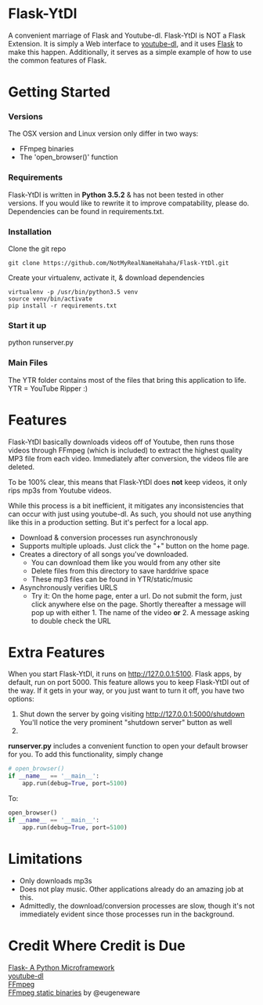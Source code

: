 # Flask-YtDl
A convenient marriage of Flask and Youtube-dl.
Flask-YtDl is NOT a Flask Extension.  It is simply a Web interface to [youtube-dl](https://github.com/rg3/youtube-dl), and it uses [Flask](http://flask.pocoo.org/) to make this happen.
Additionally, it serves as a simple example of how to use the common features of Flask.

# Getting Started
### Versions
The OSX version and Linux version only differ in two ways:
- FFmpeg binaries
- The 'open_browser()' function


### Requirements
Flask-YtDl is written in **Python 3.5.2** & has not been tested in other versions.  If you would like to rewrite it to improve compatability, please do.
Dependencies can be found in requirements.txt.

### Installation
Clone the git repo
```shell
git clone https://github.com/NotMyRealNameHahaha/Flask-YtDl.git
```
Create your virtualenv, activate it, & download dependencies
```shell
virtualenv -p /usr/bin/python3.5 venv
source venv/bin/activate
pip install -r requirements.txt
```

### Start it up
python runserver.py

### Main Files
The YTR folder contains most of the files that bring this application to life.  YTR = YouTube Ripper :)



# Features
Flask-YtDl basically downloads videos off of Youtube, then runs those videos through FFmpeg (which is included) to extract the highest quality MP3 file from each video.  Immediately after conversion, the videos file are deleted.  

To be 100% clear, this means that Flask-YtDl does **not** keep videos, it only rips mp3s from Youtube videos.

While this process is a bit inefficient, it mitigates any inconsistencies that can occur with just using youtube-dl.  As such, you should not use anything like this in a production setting.  But it's perfect for a local app.

- Download & conversion processes run asynchronously
- Supports multiple uploads.  Just click the "+" button on the home page.
- Creates a directory of all songs you've downloaded.
  - You can download them like you would from any other site
  - Delete files from this directory to save harddrive space
  - These mp3 files can be found in YTR/static/music
- Asynchronously verifies URLS
  - Try it: On the home page, enter a url.  Do not submit the form, just click anywhere else on the page.  Shortly thereafter a message will pop up with either 1. The name of the video **or** 2. A message asking to double check the URL

# Extra Features
When you start Flask-YtDl, it runs on http://127.0.0.1:5100.  Flask apps, by default, run on port 5000.  This feature allows you to keep Flask-YtDl out of the way.  If it gets in your way, or you just want to turn it off, you have two options:
1. Shut down the server by going visiting http://127.0.0.1:5000/shutdown
    You'll notice the very prominent "shutdown server" button as well
2. 

**runserver.py** includes a convenient function to open your default browser for you.  To add this functionality, simply change
```python
# open_browser()
if __name__ == '__main__':
    app.run(debug=True, port=5100)
```
To:
```python
open_browser()
if __name__ == '__main__':
    app.run(debug=True, port=5100)
```



# Limitations
- Only downloads mp3s
- Does not play music.  Other applications already do an amazing job at this.
- Admittedly, the download/conversion processes are slow, though it's not immediately evident since those processes run in the background.


# Credit Where Credit is Due
[Flask- A Python Microframework](http://flask.pocoo.org/)
<br>
[youtube-dl](https://github.com/rg3/youtube-dl)
<br>
[FFmpeg](https://www.ffmpeg.org/)
<br>
[FFmpeg static binaries](https://github.com/eugeneware/ffmpeg-static) by @eugeneware

